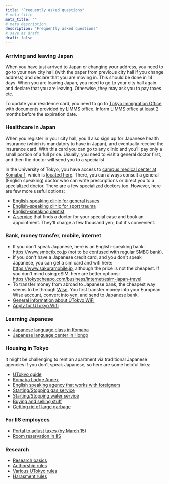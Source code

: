 ```yaml
---
title: "Frequently asked questions"
# meta title
meta_title: ""
# meta description
description: "Frequently asked questions"
# save as draft
draft: false
---
```


### Arriving and leaving Japan

When you have just arrived to Japan or changing your address, you need to go to your new city hall (with the paper from previous city hall if you change address) and declare that you are moving in. This should be done in 14 days. When you are leaving Japan, you need to go to your city hall again and declare that you are leaving. Otherwise, they may ask you to pay taxes etc.

To update your residence card, you need to go to [Tokyo Immigration Office](https://maps.app.goo.gl/iegZykYYm3Bt9AbN8) with documents provided by LIMMS office. Inform LIMMS office at least 2 months before the expiration date.


### Healthcare in Japan

When you register in your city hall, you'll also sign up for Japanese health insurance (which is mandatory to have in Japan), and eventually receive the insurance card. With this card you can go to any clinic and you'll pay only a small portion of a full price. Usually, you need to visit a general doctor first, and then the doctor will send you to a specialist.

In the University of Tokyo, you have access to [campus medical center at Komaba 1](https://www.hc.u-tokyo.ac.jp/en/), which is [located here](https://www.hc.u-tokyo.ac.jp/en/qa-others/contact/#komaba). There, you can always consult a general (English speaking) doctor who can write prescriptions or direct you to a specialized doctor. There are a few specialized doctors too. However, here are few more useful options:

- [English-speaking clinic for general issues](https://tmsc.jp)
- [English-speaking clinic for sport trauma](http://www.yamateclinic.jp)
- [English-speaking dentist](https://www.miharadentalclinic.com)
- [A service](https://japanhealthinfo.com) that finds a doctor for your special case and book an appointment. They'll charge a few thousand yen, but it's convenient.


### Bank, money transfer, mobile, internet

- If you don't speak Japanese, here is an English-speaking bank: https://www.smbctb.co.jp (not to be confused with regular SMBC bank).
- If you don't have a Japanese credit card, and you don't speak Japanese, you can get a sim card and wifi here: https://www.sakuramobile.jp, although the price is not the cheapest. If you don't mind using eSIM, here are better options: https://tokyocheapo.com/business/internet/esim-japan-travel
- To transfer money from abroad to Japanese bank, the cheapest way seems to be through [Wise](https://wise.com). You first transfer money into your European Wise account, convert into yen, and send to Japanese bank.
- [General information about UTokyo WiFi](https://utelecon.adm.u-tokyo.ac.jp/en/utokyo_wifi)
- [Apply for UTokyo Wifi](https://acm.wifi.adm.u-tokyo.ac.jp/user/user_applies/main_index/1)


### Learning Japanese

- [Japanese language class in Komaba](http://jlc.iis.u-tokyo.ac.jp/english.html)
- [Japanese language center in Hongo](http://www.nkc.u-tokyo.ac.jp/course_info/index_e.html)


### Housing in Tokyo

It might be challenging to rent an apartment via traditional Japanese agencies if you don't speak Japanese, so here are some helpful links:

- [UTokyo guide](https://www.u-tokyo.ac.jp/adm/housing-office/en/index.html)
- [Komaba Lodge Annex](https://www.u-tokyo.ac.jp/adm/housing-office/en/housing/shukusha/komaba_annex.html)
- [English speaking agency that works with foreigners](https://e-housing.jp/)
- [Starting/Stopping gas service](https://apply.tokyo-gas.co.jp/moving/order/procedure_selection)
- [Starting/Stopping water service](https://suidonet.waterworks.metro.tokyo.lg.jp/inet-service/uketsuke/main)
- [Buying and selling stuff](https://www.facebook.com/groups/149592432651016)
- [Getting rid of large garbage](https://japan-dev.com/blog/sodai-gomi-japan)

### For IIS employees

- [Portal to adjust taxes (by March 15)](https://www.keisan.nta.go.jp/kyoutu/ky/sm/top#bsctrl)
- [Room reservation in IIS](https://www-int.iis.u-tokyo.ac.jp/iisonly/komabareserve/index.cgi)


### Research

- [Research basics](https://nomlab.gitbook.io/wiki/research-basics)
- [Authorship rules](https://www.science.org/content/page/science-journals-editorial-policies#authorship)
- [Various UTokyo rules](https://www.u-tokyo.ac.jp/en/about/rules_main.html)
- [Harasment rules](https://har.u-tokyo.ac.jp/en/reference_data/)

